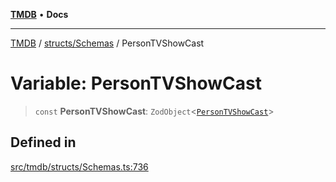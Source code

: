 [**TMDB**](../../../README.md) • **Docs**

***

[TMDB](../../../README.md) / [structs/Schemas](../README.md) / PersonTVShowCast

# Variable: PersonTVShowCast

> `const` **PersonTVShowCast**: `ZodObject`\<[`PersonTVShowCast`](../type-aliases/PersonTVShowCast.md)\>

## Defined in

[src/tmdb/structs/Schemas.ts:736](https://github.com/Norviah/media-hub/blob/d809718af017974e095f312fcfa8bfdf58d3e3e5/src/tmdb/structs/Schemas.ts#L736)
